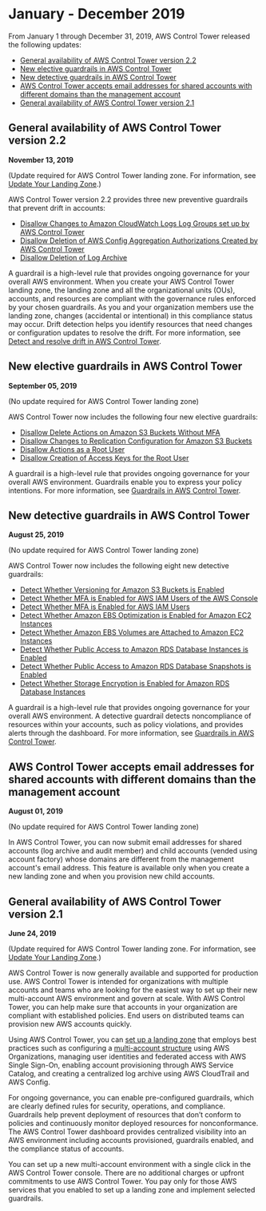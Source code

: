# January \- December 2019<a name="January-December-2019"></a>

From January 1 through December 31, 2019, AWS Control Tower released the following updates:
+ [General availability of AWS Control Tower version 2\.2](#Version-2-2)
+ [New elective guardrails in AWS Control Tower ](#Elective-gaurdrails)
+ [New detective guardrails in AWS Control Tower ](#New-guardrails)
+ [AWS Control Tower accepts email addresses for shared accounts with different domains than the management account](#Email-address-shared-accounts)
+ [General availability of AWS Control Tower version 2\.1](#Version-2-1)

## General availability of AWS Control Tower version 2\.2<a name="Version-2-2"></a>

**November 13, 2019**

\(Update required for AWS Control Tower landing zone\. For information, see [Update Your Landing Zone](update-controltower.md)\.\)

AWS Control Tower version 2\.2 provides three new preventive guardrails that prevent drift in accounts:
+ [Disallow Changes to Amazon CloudWatch Logs Log Groups set up by AWS Control Tower](mandatory-guardrails.md#log-group-deletion-policy) 
+ [Disallow Deletion of AWS Config Aggregation Authorizations Created by AWS Control Tower](mandatory-guardrails.md#config-aggregation-authorization-policy) 
+ [Disallow Deletion of Log Archive](mandatory-guardrails.md#disallow-audit-bucket-deletion) 

A guardrail is a high\-level rule that provides ongoing governance for your overall AWS environment\. When you create your AWS Control Tower landing zone, the landing zone and all the organizational units \(OUs\), accounts, and resources are compliant with the governance rules enforced by your chosen guardrails\. As you and your organization members use the landing zone, changes \(accidental or intentional\) in this compliance status may occur\. Drift detection helps you identify resources that need changes or configuration updates to resolve the drift\. For more information, see [Detect and resolve drift in AWS Control Tower](drift.md)\. 

## New elective guardrails in AWS Control Tower<a name="Elective-gaurdrails"></a>

**September 05, 2019** 

\(No update required for AWS Control Tower landing zone\)

AWS Control Tower now includes the following four new elective  guardrails:
+ [Disallow Delete Actions on Amazon S3 Buckets Without MFA](elective-guardrails.md#disallow-s3-delete-mfa) 
+ [Disallow Changes to Replication Configuration for Amazon S3 Buckets](elective-guardrails.md#disallow-s3-ccr) 
+ [Disallow Actions as a Root User](strongly-recommended-guardrails.md#disallow-root-auser-actions)
+ [Disallow Creation of Access Keys for the Root User](strongly-recommended-guardrails.md#disallow-root-access-keys)

A guardrail is a high\-level rule that provides ongoing governance for your overall AWS environment\. Guardrails enable you to express your policy intentions\. For more information, see [Guardrails in AWS Control Tower](guardrails.md)\.

## New detective guardrails in AWS Control Tower<a name="New-guardrails"></a>

**August 25, 2019** 

\(No update required for AWS Control Tower landing zone\)

AWS Control Tower now includes the following eight new detective guardrails:
+ [Detect Whether Versioning for Amazon S3 Buckets is Enabled](elective-guardrails.md#disallow-s3-no-versioning) 
+ [Detect Whether MFA is Enabled for AWS IAM Users of the AWS Console](elective-guardrails.md#disallow-console-access-mfa) 
+ [Detect Whether MFA is Enabled for AWS IAM Users](elective-guardrails.md#disallow-access-mfa) 
+ [Detect Whether Amazon EBS Optimization is Enabled for Amazon EC2 Instances](strongly-recommended-guardrails.md#disallow-not-ebs-optimized)
+ [Detect Whether Amazon EBS Volumes are Attached to Amazon EC2 Instances](strongly-recommended-guardrails.md#disallow-unattached-ebs) 
+ [Detect Whether Public Access to Amazon RDS Database Instances is Enabled](strongly-recommended-guardrails.md#disallow-rds-public-access) 
+ [Detect Whether Public Access to Amazon RDS Database Snapshots is Enabled](strongly-recommended-guardrails.md#disallow-rds-snapshot-public-access)
+ [Detect Whether Storage Encryption is Enabled for Amazon RDS Database Instances](strongly-recommended-guardrails.md#disallow-rds-storage-unencrypted)

A guardrail is a high\-level rule that provides ongoing governance for your overall AWS environment\. A detective guardrail detects noncompliance of resources within your accounts, such as policy violations, and provides alerts through the dashboard\. For more information, see [Guardrails in AWS Control Tower](guardrails.md)\.

## AWS Control Tower accepts email addresses for shared accounts with different domains than the management account<a name="Email-address-shared-accounts"></a>

**August 01, 2019** 

\(No update required for AWS Control Tower landing zone\)

In AWS Control Tower, you can now submit email addresses for shared accounts \(log archive and audit member\) and child accounts \(vended using account factory\) whose domains are different from the management account's email address\. This feature is available only when you create a new landing zone and when you provision new child accounts\.

## General availability of AWS Control Tower version 2\.1<a name="Version-2-1"></a>

**June 24, 2019**

\(Update required for AWS Control Tower landing zone\. For information, see [Update Your Landing Zone](update-controltower.md)\.\)

AWS Control Tower is now generally available and supported for production use\. AWS Control Tower is intended for organizations with multiple accounts and teams who are looking for the easiest way to set up their new multi\-account AWS environment and govern at scale\. With AWS Control Tower, you can help make sure that accounts in your organization are compliant with established policies\. End users on distributed teams can provision new AWS accounts quickly\.

Using AWS Control Tower, you can [set up a landing zone](getting-started-with-control-tower.md) that employs best practices such as configuring a [multi\-account structure](https://docs.aws.amazon.com/controltower/latest/userguide/aws-multi-account-landing-zone.html) using AWS Organizations, managing user identities and federated access with AWS Single Sign\-On, enabling account provisioning through AWS Service Catalog, and creating a centralized log archive using AWS CloudTrail and AWS Config\. 

For ongoing governance, you can enable pre\-configured guardrails, which are clearly defined rules for security, operations, and compliance\. Guardrails help prevent deployment of resources that don’t conform to policies and continuously monitor deployed resources for nonconformance\. The AWS Control Tower dashboard provides centralized visibility into an AWS environment including accounts provisioned, guardrails enabled, and the compliance status of accounts\.

You can set up a new multi\-account environment with a single click in the AWS Control Tower console\. There are no additional charges or upfront commitments to use AWS Control Tower\. You pay only for those AWS services that you enabled to set up a landing zone and implement selected guardrails\. 